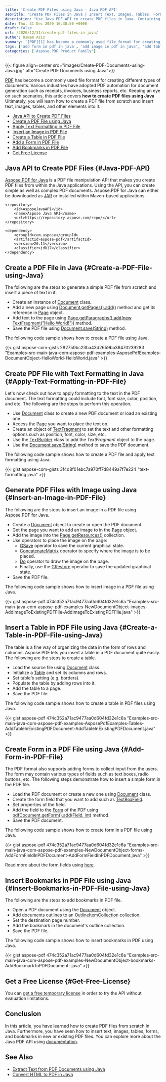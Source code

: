 ```yaml
---
title: 'Create PDF Files using Java - Java PDF API'
seoTitle: "Create PDF Files in Java | Insert Text, Images, Tables, Forms in PDF"
description: "Use Java PDF API to create PDF files in Java. Containing text, paragraphs, tables, images, and forms from within your Java-based applications."
date: Thu, 31 Dec 2020 16:30:50 +0000
draft: false
url: /2020/12/31/create-pdf-files-in-java/
author: Usman Aziz
summary: '[PDF][1] has become a commonly used file format for creating different types of documents. Various industries have adopted PDF automation for document generation such as receipts, invoices, business reports, etc. Keeping an eye on such scenarios, this article covers **how to create PDF documents programmatically from within Java applications**. Ultimately, you will learn how to create a PDF file from scratch and insert text, images, tables, and other elements into it.'
tags: ['add form in pdf in java', 'add image in pdf in java', 'add table in pdf in java', 'add text in pdf in java', 'generate pdf in java']
categories: ['Aspose.PDF Product Family']
---
```




{{< figure align=center src="images/Create-PDF-Documents-using-Java.jpg" alt="Create PDF Documents using Java">}}


[PDF][2] has become a commonly used file format for creating different types of documents. Various industries have adopted PDF automation for document generation such as receipts, invoices, business reports, etc. Keeping an eye on such scenarios, this article covers **how to create PDF files using Java**. Ultimately, you will learn how to create a PDF file from scratch and insert text, images, tables, and other elements into it.

*   [Java API to Create PDF Files][3]
*   [Create a PDF File using Java][4]
*   [Apply Text Formatting in PDF File][5]
*   [Insert an Image in PDF File][6]
*   [Create a Table in PDF File][7]
*   [Add a Form in PDF File][8]
*   [Add Bookmarks in PDF File][9]
*   [Get Free License][10]

## Java API to Create PDF Files {#Java-PDF-API}

[Aspose.PDF for Java][11] is a PDF file manipulation API that makes you create PDF files from within the Java applications. Using the API, you can create simple as well as complex PDF documents. Aspose.PDF for Java can either be downloaded as [JAR][12] or installed within Maven-based applications.

```
<repository>
    <id>AsposeJavaAPI</id>
    <name>Aspose Java API</name>
    <url>https://repository.aspose.com/repo/</url>
</repository>
```
```
<dependency>
    <groupId>com.aspose</groupId>
    <artifactId>aspose-pdf</artifactId>
    <version>20.11</version>
    <classifier>jdk17</classifier>
</dependency>
```

## Create a PDF File in Java {#Create-a-PDF-File-using-Java}

The following are the steps to generate a simple PDF file from scratch and insert a piece of text in it.

*   Create an instance of [Document][13] class.
*   Add a new page using [Document.getPages().add()][14] method and get its reference in [Page][15] object.
*   Add text to the page using [Page.getParagraphs().add(new TextFragment("Hello World!"))][16] method.
*   Save the PDF file using [Document.save(String)][17] method.

The following code sample shows how to create a PDF file using Java.

{{< gist aspose-com-gists 282750bc23ba43d2659ba38470239283 "Examples-src-main-java-com-aspose-pdf-examples-AsposePdfExamples-DocumentObject-HelloWorld-HelloWorld.java" >}}

## Create PDF File with Text Formatting in Java {#Apply-Text-Formatting-in-PDF-File}

Let's now check out how to apply formatting to the text in the PDF document. The text formatting could include font, font size, color, position, and etc. The following are the steps to perform this operation.

*   Use [Document][18] class to create a new PDF document or load an existing one.
*   Access the [Page][19] you want to place the text on.
*   Create an object of [TextFragment][20] to set the text and other formatting options such as position, font, color, size, etc.
*   Use the [TextBuilder][21] class to add the _TextFragment_ object to the page.
*   Use the [Document.save(String)][22] method to save the PDF document.

The following code sample shows how to create a PDF file and apply text formatting using Java.

{{< gist aspose-com-gists 3f4d8f01ebc7a970ff7d8449a7f7e224 "text-formatting.java" >}}

## Generate PDF Files with Image using Java {#Insert-an-Image-in-PDF-File}

The following are the steps to insert an image in a PDF file using Aspose.PDF for Java.

*   Create a [Document][23] object to create or open the PDF document.
*   Get the page you want to add an image to in the [Page][24] object.
*   Add the image into the [Page.getResources()][25] collection.
*   Use operators to place the image on the page:
    *   [GSave][26] operator to save the current graphical state.
    *   [ConcatenateMatrix][27] operator to specify where the image is to be placed.
    *   [Do][28] operator to draw the image on the page.
    *   Finally, use the [GRestore][29] operator to save the updated graphical state.
*   Save the PDF file.

The following code sample shows how to insert image in a PDF file using Java.

{{< gist aspose-pdf 474c352a71ac9477aa0d604fd32e1c6a "Examples-src-main-java-com-aspose-pdf-examples-NewDocumentObject-images-AddImageToExistingPDFFile-AddImageToExistingPDFFile.java" >}}

## Insert a Table in PDF File using Java {#Create-a-Table-in-PDF-File-using-Java}

The table is a fine way of organizing the data in the form of rows and columns. Aspose.PDF lets you insert a table in a PDF document quite easily. The following are the steps to create a table.

*   Load the source file using [Document][30] class.
*   Initialize a [Table][31] and set its columns and rows.
*   Set table's setting (e.g. borders).
*   Populate the table by adding rows into it.
*   Add the table to a page.
*   Save the PDF file.

The following code sample shows how to create a table in PDF files using Java.

{{< gist aspose-pdf 474c352a71ac9477aa0d604fd32e1c6a "Examples-src-main-java-com-aspose-pdf-examples-AsposePdfExamples-Tables-AddTableInExistingPDFDocument-AddTableInExistingPDFDocument.java" >}}

## Create Form in a PDF File using Java {#Add-Form-in-PDF-File}

The PDF format also supports adding forms to collect input from the users. The form may contain various types of fields such as text boxes, radio buttons, etc. The following steps demonstrate how to insert a simple form in the PDF file.

*   Load the PDF document or create a new one using [Document][32] class.
*   Create the form field that you want to add such as [TextBoxField][33].
*   Set properties of the field.
*   Add the field to the [Form][34] of the PDF using [pdfDocument.getForm().add(Field, Int)][35] method.
*   Save the PDF document.

The following code sample shows how to create form in a PDF file using Java.

{{< gist aspose-pdf 474c352a71ac9477aa0d604fd32e1c6a "Examples-src-main-java-com-aspose-pdf-examples-NewDocumentObject-forms-AddFormFieldInPDFDocument-AddFormFieldInPDFDocument.java" >}}

Read more about the form fields using [here][36].

## Insert Bookmarks in PDF File using Java {#Insert-Bookmarks-in-PDF-File-using-Java}

The following are the steps to add bookmarks in PDF file.

*   Open a PDF document using the [Document][37] object.
*   Add documents outlines to an [OutlineItemCollection][38] collection.
*   Set the destination page number.
*   Add the bookmark in the document's outline collection.
*   Save the PDF file.

The following code sample shows how to insert bookmarks in PDF using Java.

{{< gist aspose-pdf 474c352a71ac9477aa0d604fd32e1c6a "Examples-src-main-java-com-aspose-pdf-examples-NewDocumentObject-bookmarks-AddBookmarkToPDFDocument-.java" >}}

## Get a Free License {#Get-Free-License}

You can [get a free temporary license][39] in order to try the API without evaluation limitations.

## Conclusion

In this article, you have learned how to create PDF files from scratch in Java. Furthermore, you have seen how to insert text, images, tables, forms, and bookmarks in new or existing PDF files. You can explore more about the Java PDF API using [documentation][40].

## See Also

*   [Extract Text from PDF Documents using Java][41]
*   [Convert HTML to PDF in Java][42]




[1]: https://docs.fileformat.com/pdf/
[2]: https://docs.fileformat.com/pdf/
[3]: #Java-PDF-API
[4]: #Create-a-PDF-File-using-Java
[5]: #Apply-Text-Formatting-in-PDF-File
[6]: #Insert-an-Image-in-PDF-File
[7]: #Create-a-Table-in-PDF-File-using-Java
[8]: #Add-Form-in-PDF-File
[9]: #Insert-Bookmarks-in-PDF-File-using-Java
[10]: #Get-Free-License
[11]: https://products.aspose.com/pdf/java
[12]: https://downloads.aspose.com/pdf/java
[13]: https://apireference.aspose.com/java/pdf/com.aspose.pdf/Document
[14]: https://apireference.aspose.com/pdf/java/com.aspose.pdf/PageCollection#add--
[15]: https://apireference.aspose.com/pdf/java/com.aspose.pdf/Page
[16]: https://apireference.aspose.com/pdf/java/com.aspose.pdf/Paragraphs#add-com.aspose.pdf.BaseParagraph-
[17]: https://apireference.aspose.com/pdf/java/com.aspose.pdf/Document#save-java.lang.String-
[18]: https://apireference.aspose.com/java/pdf/com.aspose.pdf/Document
[19]: https://apireference.aspose.com/pdf/java/com.aspose.pdf/Page
[20]: https://apireference.aspose.com/pdf/java/com.aspose.pdf/TextFragment
[21]: https://apireference.aspose.com/pdf/java/com.aspose.pdf/TextBuilder
[22]: https://apireference.aspose.com/pdf/java/com.aspose.pdf/Document#save-java.lang.String-
[23]: https://apireference.aspose.com/java/pdf/com.aspose.pdf/Document
[24]: https://apireference.aspose.com/pdf/java/com.aspose.pdf/Page
[25]: https://apireference.aspose.com/pdf/java/com.aspose.pdf/Page#getResources--
[26]: https://apireference.aspose.com/pdf/java/com.aspose.pdf.operators/GSave
[27]: https://apireference.aspose.com/pdf/java/com.aspose.pdf.operators/ConcatenateMatrix
[28]: https://apireference.aspose.com/pdf/java/com.aspose.pdf.operators/Do
[29]: https://apireference.aspose.com/pdf/java/com.aspose.pdf.operators/GRestore
[30]: https://apireference.aspose.com/java/pdf/com.aspose.pdf/Document
[31]: https://apireference.aspose.com/pdf/java/com.aspose.pdf/Table
[32]: https://apireference.aspose.com/java/pdf/com.aspose.pdf/Document
[33]: https://apireference.aspose.com/pdf/java/com.aspose.pdf/TextBoxField
[34]: https://apireference.aspose.com/pdf/java/com.aspose.pdf/Form
[35]: https://apireference.aspose.com/pdf/java/com.aspose.pdf/Form#add-com.aspose.pdf.Field-int-
[36]: https://docs.aspose.com/pdf/java/working-with-forms/
[37]: https://apireference.aspose.com/java/pdf/com.aspose.pdf/Document
[38]: https://apireference.aspose.com/java/pdf/com.aspose.pdf/OutlineItemCollection
[39]: https://purchase.aspose.com/temporary-license
[40]: https://docs.aspose.com/pdf/java/getting-started/
[41]: https://blog.aspose.com/2020/12/07/extract-text-from-pdf-using-java/
[42]: https://blog.aspose.com/2020/01/30/convert-html-to-pdf-in-java/





